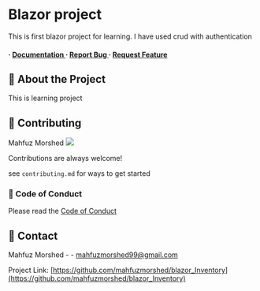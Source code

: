 <div>



<h1>Blazor project</h1>
<p>This is first blazor project for learning. I have used crud with authentication </p>

<h4> <span> · </span> <a href="https://github.com/mahfuzmorshed/blazor_Inventory/blob/master/README.md"> Documentation </a> <span> · </span> <a href="https://github.com/mahfuzmorshed/blazor_Inventory/issues"> Report Bug </a> <span> · </span> <a href="https://github.com/mahfuzmorshed/blazor_Inventory/issues"> Request Feature </a> </h4>
</div>


## :star2: About the Project
This is learning project
## :wave: Contributing
<span>Mahfuz Morshed</span>
<a href="https://github.com/mahfuzmorshed/blazor_Inventory/graphs/contributors"> <img src="https://contrib.rocks/image?repo=Louis3797/awesome-readme-template" /> </a>

Contributions are always welcome!

see `contributing.md` for ways to get started

### :scroll: Code of Conduct

Please read the [Code of Conduct](https://github.com/mahfuzmorshed/blazor_Inventory/blob/master/CODE_OF_CONDUCT.md)

## :handshake: Contact

Mahfuz Morshed - - mahfuzmorshed99@gmail.com

Project Link: [https://github.com/mahfuzmorshed/blazor_Inventory](https://github.com/mahfuzmorshed/blazor_Inventory)
